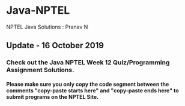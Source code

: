 # Java-NPTEL
NPTEL Java Solutions : Pranav N

## Update - 16 October 2019
### Check out the Java NPTEL Week 12 Quiz/Programming Assignment Solutions.

#### Please make sure you only copy the code segment between the comments "copy-paste starts here" and "copy-paste ends here" to submit programs on the NPTEL Site.
